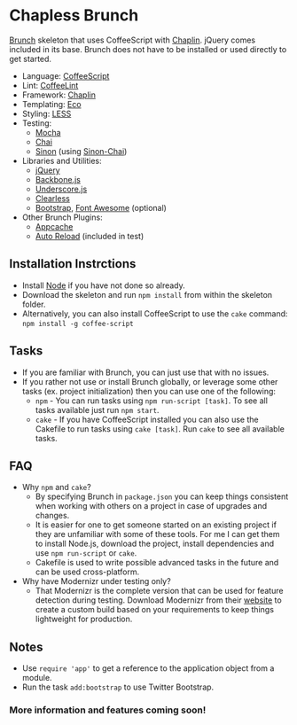 # Chapless Brunch

[Brunch](http://brunch.io/) skeleton that uses CoffeeScript with [Chaplin](http://chaplinjs.org/). jQuery comes included in its base. Brunch does not have to be installed or used directly to get started.

* Language: [CoffeeScript](http://coffeescript.org/)
* Lint: [CoffeeLint](http://www.coffeelint.org/)
* Framework: [Chaplin](http://chaplinjs.org/)
* Templating: [Eco](http://github.com/sstephenson/eco)
* Styling: [LESS](http://lesscss.org/)
* Testing:
  * [Mocha](http://visionmedia.github.com/mocha/)
  * [Chai](http://chaijs.com/)
  * [Sinon](http://sinonjs.org/) (using [Sinon-Chai](http://github.com/domenic/sinon-chai))
* Libraries and Utilities:
  * [jQuery](http://jquery.com/)
  * [Backbone.js](http://backbonejs.org/)
  * [Underscore.js](http://underscorejs.org/)
  * [Clearless](http://clearleft.github.com/clearless/)
  * [Bootstrap](http://twitter.github.com/bootstrap), [Font Awesome](http://fortawesome.github.com/Font-Awesome/) (optional)
* Other Brunch Plugins:
  * [Appcache](http://github.com/brunch/appcache-brunch)
  * [Auto Reload](http://github.com/brunch/auto-reload-brunch) (included in test)


## Installation Instrctions

* Install [Node](http://nodejs.org/) if you have not done so already.
* Download the skeleton and run `npm install` from within the skeleton folder.
* Alternatively, you can also install CoffeeScript to use the `cake` command: `npm install -g coffee-script`


## Tasks

* If you are familiar with Brunch, you can just use that with no issues.
* If you rather not use or install Brunch globally, or leverage some other tasks (ex. project initialization) then you can use one of the following:
  * `npm` - You can run tasks using `npm run-script [task]`. To see all tasks available just run `npm start`.
  * `cake` - If you have CoffeeScript installed you can also use the Cakefile to run tasks using `cake [task]`. Run `cake` to see all available tasks.


## FAQ

* Why `npm` and `cake`?
  * By specifying Brunch in `package.json` you can keep things consistent when working with others on a project in case of upgrades and changes.
  * It is easier for one to get someone started on an existing project if they are unfamiliar with some of these tools. For me I can get them to install Node.js, download the project, install dependencies and use `npm run-script` or `cake`.
  * Cakefile is used to write possible advanced tasks in the future and can be used cross-platform.
* Why have Modernizr under testing only?
  * That Modernizr is the complete version that can be used for feature detection during testing. Download Modernizr from their [website](http://modernizr.com/) to create a custom build based on your requirements to keep things lightweight for production.


## Notes

* Use `require 'app'` to get a reference to the application object from a module.
* Run the task `add:bootstrap` to use Twitter Bootstrap.


### More information and features coming soon!